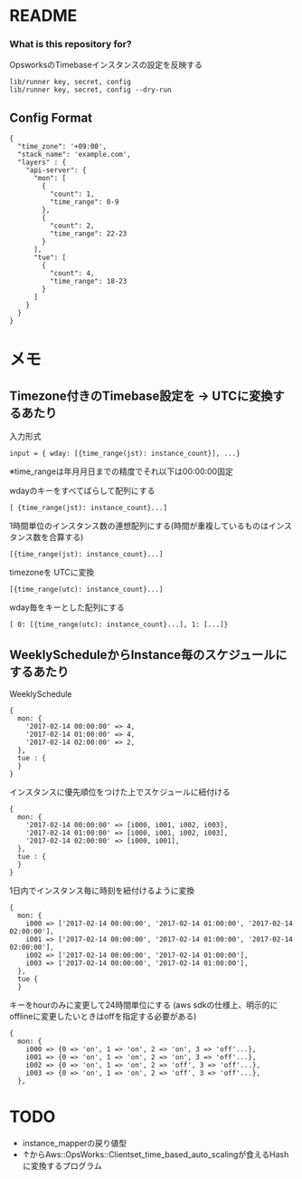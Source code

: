 # README #

### What is this repository for? ###

 OpsworksのTimebaseインスタンスの設定を反映する

 ```
lib/runner key, secret, config
lib/runner key, secret, config --dry-run
 ```

## Config Format

```
{
  "time_zone": '+09:00',
  "stack_name": 'example.com',
  "layers" : {
    "api-server": {
      "mon": [
        {
          "count": 1,
          "time_range": 0-9
        },
        {
          "count": 2,
          "time_range": 22-23
        }
      ],
      "tue": [
        {
          "count": 4,
          "time_range": 18-23
        }
      ]
    }
  }
}

```

# メモ
## Timezone付きのTimebase設定を -> UTCに変換するあたり
入力形式
```
input = { wday: [{time_range(jst): instance_count}], ...}
```
※time_rangeは年月月日までの精度でそれ以下は00:00:00固定

 wdayのキーをすべてばらして配列にする
 ```
 [ {time_range(jst): instance_count}...]
 ```

 1時間単位のインスタンス数の連想配列にする(時間が重複しているものはインスタンス数を合算する)
 ```
 [{time_range(jst): instance_count}...]
 ```

timezoneを UTCに変換
 ```
 [{time_range(utc): instance_count}...]
 ```

 wday毎をキーとした配列にする
 ```
 [ 0: [{time_range(utc): instance_count}...], 1: [...]}
 ```

## WeeklyScheduleからInstance毎のスケジュールにするあたり

WeeklySchedule
```
{
  mon: {
    '2017-02-14 00:00:00' => 4,
    '2017-02-14 01:00:00' => 4,
    '2017-02-14 02:00:00' => 2,
  },
  tue : {
  }
}
```

インスタンスに優先順位をつけた上でスケジュールに紐付ける
```
{
  mon: {
    '2017-02-14 00:00:00' => [i000, i001, i002, i003],
    '2017-02-14 01:00:00' => [i000, i001, i002, i003],
    '2017-02-14 02:00:00' => [i000, i001],
  },
  tue : {
  }
}
```

1日内でインスタンス毎に時刻を紐付けるように変換

```
{
  mon: {
    i000 => ['2017-02-14 00:00:00', '2017-02-14 01:00:00', '2017-02-14 02:00:00'],
    i001 => ['2017-02-14 00:00:00', '2017-02-14 01:00:00', '2017-02-14 02:00:00'],
    i002 => ['2017-02-14 00:00:00', '2017-02-14 01:00:00'],
    i003 => ['2017-02-14 00:00:00', '2017-02-14 01:00:00'],
  },
  tue {
  }
```
キーをhourのみに変更して24時間単位にする
(aws sdkの仕様上、明示的にofflineに変更したいときはoffを指定する必要がある)
```
{
  mon: {
    i000 => {0 => 'on', 1 => 'on', 2 => 'on', 3 => 'off'...},
    i001 => {0 => 'on', 1 => 'on', 2 => 'on', 3 => 'off'...},
    i002 => {0 => 'on', 1 => 'on', 2 => 'off', 3 => 'off'...},
    i003 => {0 => 'on', 1 => 'on', 2 => 'off', 3 => 'off'...},
  },
```

# TODO
* instance_mapperの戻り値型
* ↑からAws::OpsWorks::Clientset_time_based_auto_scalingが食えるHashに変換するプログラム
